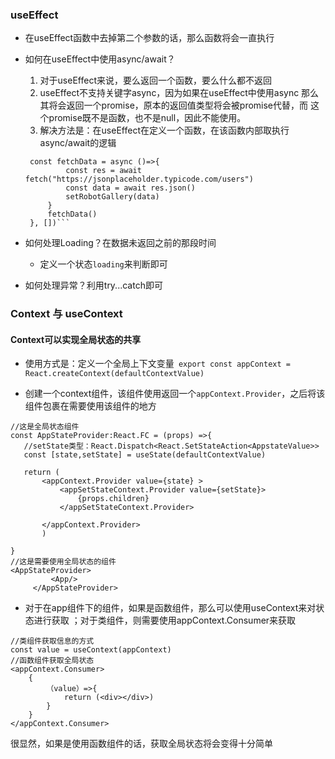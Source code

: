 ### useEffect
- 在useEffect函数中去掉第二个参数的话，那么函数将会一直执行
- 如何在useEffect中使用async/await？
    1. 对于useEffect来说，要么返回一个函数，要么什么都不返回
    2. useEffect不支持关键字async，因为如果在useEffect中使用async
    那么其将会返回一个promise，原本的返回值类型将会被promise代替，而
    这个promise既不是函数，也不是null，因此不能使用。
    3. 解决方法是：在useEffect在定义一个函数，在该函数内部取执行
    async/await的逻辑
    ```useEffect(() => {
     const fetchData = async ()=>{
             const res = await fetch("https://jsonplaceholder.typicode.com/users")
             const data = await res.json()
             setRobotGallery(data)
         }
         fetchData()
     }, [])```
- 如何处理Loading？在数据未返回之前的那段时间
    - 定义一个状态`loading`来判断即可
    
- 如何处理异常？利用try...catch即可

### Context 与 useContext
#### Context可以实现全局状态的共享
- 使用方式是：定义一个全局上下文变量`
                     export const appContext = React.createContext(defaultContextValue)`
 
 - 创建一个context组件，该组件使用返回一个`appContext.Provider`，之后将该组件包裹在需要使用该组件的地方
 ```
//这是全局状态组件
const AppStateProvider:React.FC = (props) =>{
    //setState类型：React.Dispatch<React.SetStateAction<AppstateValue>>
    const [state,setState] = useState(defaultContextValue)

    return (
        <appContext.Provider value={state} >
            <appSetStateContext.Provider value={setState}>
                {props.children}
            </appSetStateContext.Provider>

        </appContext.Provider>
        )

} 
//这是需要使用全局状态的组件
<AppStateProvider>
          <App/>
      </AppStateProvider>
 ```
- 对于在app组件下的组件，如果是函数组件，那么可以使用useContext来对状态进行获取
；对于类组件，则需要使用appContext.Consumer来获取
```
//类组件获取信息的方式
const value = useContext(appContext)
//函数组件获取全局状态
<appContext.Consumer>
    {
        （value）=>{
            return (<div></div>) 
        }   
    }
</appContext.Consumer>
```  
很显然，如果是使用函数组件的话，获取全局状态将会变得十分简单
